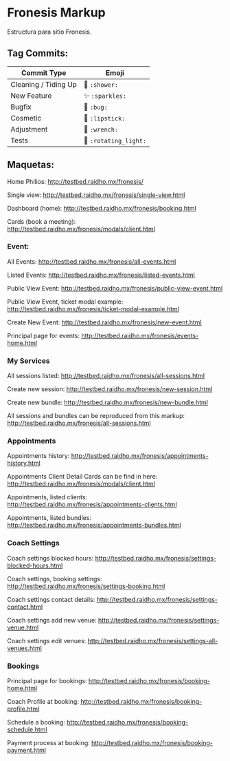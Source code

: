 # Fronesis Markup

Estructura para sitio Fronesis.

## Tag Commits:

Commit Type | Emoji
----------  | -------------
Cleaning / Tiding Up | :shower: `:shower:`
New Feature | :sparkles: `:sparkles:`
Bugfix | :bug: `:bug:`
Cosmetic | :lipstick: `:lipstick:`
Adjustment | :wrench: `:wrench:`
Tests | :rotating_light: `:rotating_light:`

## Maquetas:

Home Philios: http://testbed.raidho.mx/fronesis/

Single view: http://testbed.raidho.mx/fronesis/single-view.html

Dashboard (home): http://testbed.raidho.mx/fronesis/booking.html

Cards (book a meeting): http://testbed.raidho.mx/fronesis/modals/client.html

### Event:

All Events: http://testbed.raidho.mx/fronesis/all-events.html

Listed Events: http://testbed.raidho.mx/fronesis/listed-events.html

Public View Event: http://testbed.raidho.mx/fronesis/public-view-event.html

Public View Event, ticket modal example: http://testbed.raidho.mx/fronesis/ticket-modal-example.html

Create New Event: http://testbed.raidho.mx/fronesis/new-event.html

Principal page for events:
http://testbed.raidho.mx/fronesis/events-home.html

### My Services

All sessions listed: http://testbed.raidho.mx/fronesis/all-sessions.html

Create new session: http://testbed.raidho.mx/fronesis/new-session.html

Create new bundle: http://testbed.raidho.mx/fronesis/new-bundle.html

All sessions and bundles can be reproduced from this markup: http://testbed.raidho.mx/fronesis/all-sessions.html

### Appointments

Appointments history: http://testbed.raidho.mx/fronesis/appointments-history.html

Appointments Client Detail Cards can be find in here: http://testbed.raidho.mx/fronesis/modals/client.html

Appointments, listed clients: http://testbed.raidho.mx/fronesis/appointments-clients.html

Appointments, listed bundles: http://testbed.raidho.mx/fronesis/appointments-bundles.html

### Coach Settings

Coach settings blocked hours: http://testbed.raidho.mx/fronesis/settings-blocked-hours.html

Coach settings, booking settings: http://testbed.raidho.mx/fronesis/settings-booking.html

Coach settings contact details: http://testbed.raidho.mx/fronesis/settings-contact.html

Coach settings add new venue: http://testbed.raidho.mx/fronesis/settings-venue.html

Coach settings edit venues: http://testbed.raidho.mx/fronesis/settings-all-venues.html

### Bookings

Principal page for bookings:
http://testbed.raidho.mx/fronesis/booking-home.html

Coach Profile at booking:
http://testbed.raidho.mx/fronesis/booking-profile.html

Schedule a booking:
http://testbed.raidho.mx/fronesis/booking-schedule.html

Payment process at booking:
http://testbed.raidho.mx/fronesis/booking-payment.html
